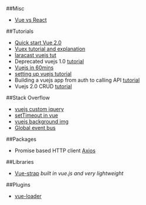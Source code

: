 ##Misc
* [Vue vs React](https://rlafranchi.github.io/2016/05/03/vue-vs-react/)

##Tutorials
* [Quick start Vue 2.0](http://codingthesmartway.com/vue-js-2-quickstart-tutorial-2017/)
* [Vuex tutorial and explanation](https://skyronic.com/2016/01/03/vuex-basics-tutorial)
* [laracast vuejs tut](https://laracasts.com/series/learn-vue-2-step-by-step/episodes/1)
* Deprecated vuejs 1.0 [tutorial](https://coligo.io/vuejs-components/)
* [Vuejs in 60mins](https://www.youtube.com/watch?v=z6hQqgvGI4Y)
* [setting up vuejs tutorial](https://www.sitepoint.com/up-and-running-vue-js-2-0/)
* Building a vuejs app from auth to calling API [tutorial](https://auth0.com/blog/build-an-app-with-vuejs/)
* Vuejs 2.0 CRUD [tutorial](https://jayway.github.io/vue-js-workshop/docs/async-api.html)

##Stack Overflow
* [vuejs custom jquery](http://stackoverflow.com/questions/41910222/vuejs-custom-component)
* [setTimeout in vue](http://stackoverflow.com/questions/37465289/how-to-set-timeout-in-a-vuejs-method)
* [vuejs background img](https://github.com/vuejs/vue/issues/2514)
* [Global event bus](http://stackoverflow.com/questions/38064054/vue-js-global-event-bus)

##Packages
* Promise based HTTP client [Axios](https://github.com/mzabriskie/axios)

##Libraries
* [Vue-strap](https://github.com/wffranco/vue-strap) *built in vue.js and very lightweight*

##Plugins
* [vue-loader](https://vue-loader.vuejs.org/en/start/spec.html)